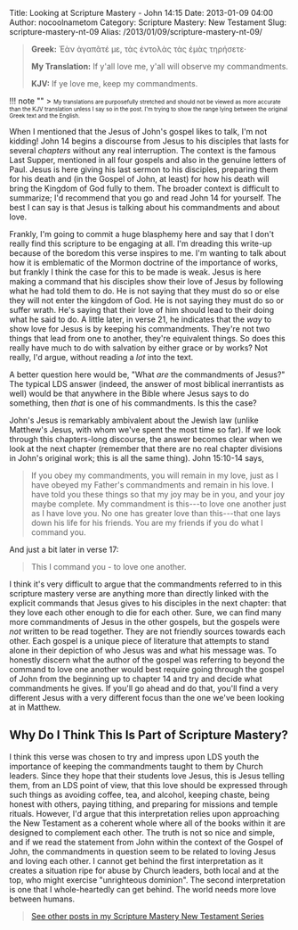 Title: Looking at Scripture Mastery - John 14:15
Date: 2013-01-09 04:00
Author: nocoolnametom
Category: Scripture Mastery: New Testament
Slug: scripture-mastery-nt-09
Alias: /2013/01/09/scripture-mastery-nt-09/

> **Greek:**
>  Ἐὰν ἀγαπᾶτέ με, τὰς ἐντολὰς τὰς ἐμὰς τηρήσετε·
>
> **My Translation:**
>  If y'all love me, y'all will observe my commandments.
>
> **KJV:**
>  If ye love me, keep my commandments.

!!! note ""
     > <span style="font-size: x-small;">My translations are purposefully stretched and should not be viewed as more accurate than the KJV translation unless I say so in the post.  I'm trying to show the range lying between the original Greek text and the English.</span>

When I mentioned that the Jesus of John's gospel likes to talk, I'm not kidding! John 14 begins a discourse from Jesus to his disciples that lasts for several *chapters* without any real interruption.  The context is the famous Last Supper, mentioned in all four gospels and also in the genuine letters of Paul. Jesus is here giving his last sermon to his disciples, preparing them for his death and (in the Gospel of John, at least) for how his death will bring the Kingdom of God fully to them.  The broader context is difficult to summarize; I'd recommend that you go and read John 14 for yourself.  The best I can say is that Jesus is talking about his commandments and about love.

Frankly, I'm going to commit a huge blasphemy here and say that I don't really find this scripture to be engaging at all.  I'm dreading this write-up because of the boredom this verse inspires to me.  I'm wanting to talk about how it is emblematic of the Mormon doctrine of the importance of works, but frankly I think the case for this to be made is weak.  Jesus is here making a command that his disciples show their love of Jesus by following what he had told them to do. He is not saying that they must do so or else they will not enter the kingdom of God.  He is not saying they must do so or suffer wrath.  He's saying that their love of him should lead to their doing what he said to do.  A little later, in verse 21, he indicates that the *way* to show love for Jesus is by keeping his commandments.  They're not two things that lead from one to another, they're equivalent things.  So does this really have much to do with salvation by either grace or by works?  Not really, I'd argue, without reading a *lot* into the text.

A better question here would be, "What *are* the commandments of Jesus?"  The typical LDS answer (indeed, the answer of most biblical inerrantists as well) would be that anywhere in the Bible where Jesus says to do something, then *that* is one of his commandments.  Is this the case?

John's Jesus is remarkably ambivalent about the Jewish law (unlike Matthew's Jesus, with whom we've spent the most time so far).  If we look through this chapters-long discourse, the answer becomes clear when we look at the next chapter (remember that there are no real chapter divisions in John's original work; this is all the same thing).  John 15:10-14 says,

> If you obey my commandments, you will remain in my love, just as I have obeyed my Father's commandments and remain in his love. I have told you these things so that my joy may be in you, and your joy maybe complete. My commandment is this---to love one another just as I have love you.  No one has greater love than this---that one lays down his life for his friends.  You are my friends if you do what I command you.

And just a bit later in verse 17:

> This I command you - to love one another.

I think it's very difficult to argue that the commandments referred to in this scripture mastery verse are anything more than directly linked with the explicit commands that Jesus gives to his disciples in the next chapter: that they love each other enough to die for each other.  Sure, we can find many more commandments of Jesus in the other gospels, but the gospels were *not* written to be read together.  They are not friendly sources towards each other.  Each gospel is a unique piece of literature that attempts to stand alone in their depiction of who Jesus was and what his message was.  To honestly discern what the author of the gospel was referring to beyond the command to love one another would best require going through the gospel of John from the beginning up to chapter 14 and try and decide what commandments he gives.  If you'll go ahead and do that, you'll find a very different Jesus with a very different focus than the one we've been looking at in Matthew.

Why Do I Think This Is Part of Scripture Mastery?
-------------------------------------------------

I think this verse was chosen to try and impress upon LDS youth the importance of keeping the commandments taught to them by Church leaders.  Since they hope that their students love Jesus, this is Jesus telling them, from an LDS point of view, that this love should be expressed through such things as avoiding coffee, tea, and alcohol, keeping chaste, being honest with others, paying tithing, and preparing for missions and temple rituals.  However, I'd argue that this interpretation relies upon approaching the New Testament as a coherent whole where all of the books within it are designed to complement each other.  The truth is not so nice and simple, and if we read the statement from John within the context of the Gospel of John, the commandments in question seem to be related to loving Jesus and loving each other.  I cannot get behind the first interpretation as it creates a situation ripe for abuse by Church leaders, both local and at the top, who might exercise "unrighteous dominion".  The second interpretation is one that I whole-heartedly can get behind.  The world needs more love between humans.

> [See other posts in my Scripture Mastery New Testament Series][]

[See other posts in my Scripture Mastery New Testament Series]: |filename|pages/scripture-mastery-new-testament.md "Scripture Mastery: New Testament"
